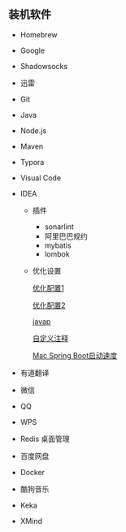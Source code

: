 ## 装机软件

- Homebrew

- Google

- Shadowsocks

- 迅雷

- Git

- Java

- Node.js

- Maven

- Typora

- Visual Code

- IDEA

  - 插件

    - sonarlint
    - 阿里巴巴规约
    - mybatis
    - lombok

  - 优化设置

    [优化配置1](https://blog.csdn.net/qq_28867949/article/details/78823232)

    [优化配置2](https://blog.csdn.net/qq_32454537/article/details/81905117)

    [javap](<https://blog.csdn.net/u013490280/article/details/84112931>)

    [自定义注释](https://blog.csdn.net/u014044812/article/details/76577479)

    [Mac Spring Boot启动速度](https://blog.csdn.net/MR_salted_fish/article/details/78585003)

- 有道翻译

- 微信

- QQ

- WPS

- Redis 桌面管理

- 百度网盘

- Docker

- 酷狗音乐

- Keka

- XMind

